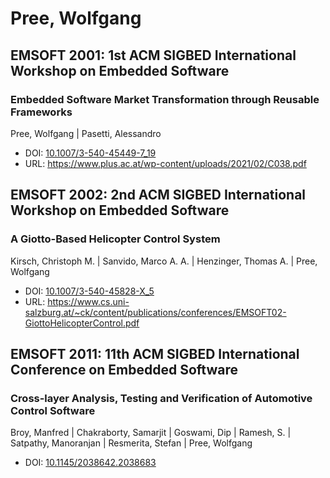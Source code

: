 # Pree, Wolfgang

## EMSOFT 2001: 1st ACM SIGBED International Workshop on Embedded Software

### Embedded Software Market Transformation through Reusable Frameworks
Pree, Wolfgang | Pasetti, Alessandro
* DOI: [10.1007/3-540-45449-7_19](https://doi.org/10.1007/3-540-45449-7_19)
* URL: <https://www.plus.ac.at/wp-content/uploads/2021/02/C038.pdf>

## EMSOFT 2002: 2nd ACM SIGBED International Workshop on Embedded Software

### A Giotto-Based Helicopter Control System
Kirsch, Christoph M. | Sanvido, Marco A. A. | Henzinger, Thomas A. | Pree, Wolfgang
* DOI: [10.1007/3-540-45828-X_5](https://doi.org/10.1007/3-540-45828-X_5)
* URL: <https://www.cs.uni-salzburg.at/~ck/content/publications/conferences/EMSOFT02-GiottoHelicopterControl.pdf>

## EMSOFT 2011: 11th ACM SIGBED International Conference on Embedded Software

### Cross-layer Analysis, Testing and Verification of Automotive Control Software
Broy, Manfred | Chakraborty, Samarjit | Goswami, Dip | Ramesh, S. | Satpathy, Manoranjan | Resmerita, Stefan | Pree, Wolfgang
* DOI: [10.1145/2038642.2038683](https://doi.org/10.1145/2038642.2038683)

